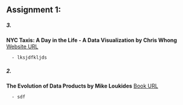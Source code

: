 
## **Assignment 1:**

##### 3. 
**NYC Taxis: A Day in the Life - A Data Visualization by Chris Whong**
[Website URL](https://chriswhong.github.io/nyctaxi/)

      - lksjdfkljds


      
##### 2. 
**The Evolution of Data Products by Mike Loukides**
[Book URL](https://www.oreilly.com/radar/evolution-of-data-products/)

      - sdf




